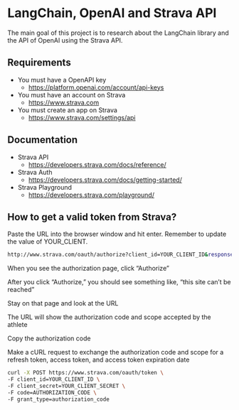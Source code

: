 # LangChain, OpenAI and Strava API

The main goal of this project is to research about the LangChain library and the API of OpenAI using the Strava API.

## Requirements

- You must have a OpenAPI key
  - https://platform.openai.com/account/api-keys
- You must have an account on Strava
  - https://www.strava.com
- You must create an app on Strava
  - https://www.strava.com/settings/api

## Documentation

- Strava API
  - https://developers.strava.com/docs/reference/
- Strava Auth
  - https://developers.strava.com/docs/getting-started/
- Strava Playground
  - https://developers.strava.com/playground/

## How to get a valid token from Strava?

Paste the URL into the browser window and hit enter.
Remember to update the value of YOUR_CLIENT.

```bash
http://www.strava.com/oauth/authorize?client_id=YOUR_CLIENT_ID&response_type=code&redirect_uri=http://localhost/exchange_token&approval_prompt=force&scope=activity:read_all
```

When you see the authorization page, click “Authorize”

After you click “Authorize,” you should see something like, “this site can’t be reached”

Stay on that page and look at the URL

The URL will show the authorization code and scope accepted by the athlete

Copy the authorization code

Make a cURL request to exchange the authorization code and scope for a refresh token, access token, and access token expiration date

```bash
curl -X POST https://www.strava.com/oauth/token \
-F client_id=YOUR_CLIENT_ID \
-F client_secret=YOUR_CLIENT_SECRET \
-F code=AUTHORIZATION_CODE \
-F grant_type=authorization_code
```

